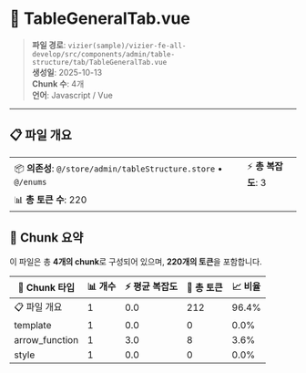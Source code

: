 # 📄 TableGeneralTab.vue

> **파일 경로**: `vizier(sample)/vizier-fe-all-develop/src/components/admin/table-structure/tab/TableGeneralTab.vue`  
> **생성일**: 2025-10-13  
> **Chunk 수**: 4개  
> **언어**: Javascript / Vue
---





## 📋 파일 개요

| | |
|--|--|
| 📦 **의존성**: `@/store/admin/tableStructure.store` • `@/enums` | ⚡ **총 복잡도**: 3 |
| 📊 **총 토큰 수**: 220 |  |






## 🧩 Chunk 요약

이 파일은 총 **4개의 chunk**로 구성되어 있으며, **220개의 토큰**을 포함합니다.

| 🧩 Chunk 타입 | 📊 개수 | ⚡ 평균 복잡도 | 📝 총 토큰 | 📈 비율 |
|---------------|--------|-------------|----------|--------|
| 📋 파일 개요 | 1 | 0.0 | 212 | 96.4% |
| template | 1 | 0.0 | 0 | 0.0% |
| arrow_function | 1 | 3.0 | 8 | 3.6% |
| style | 1 | 0.0 | 0 | 0.0% |

